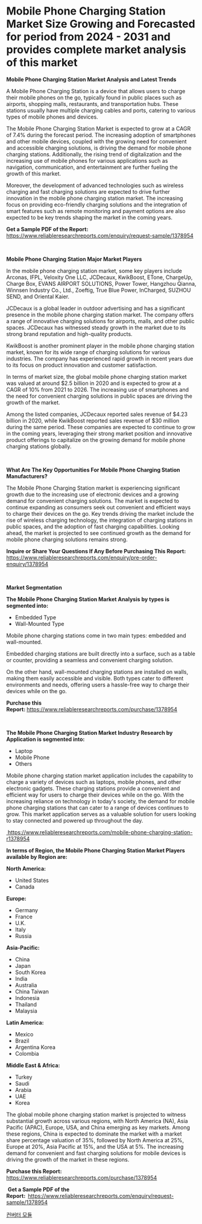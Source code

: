 <p><h1>Mobile Phone Charging Station Market Size Growing and Forecasted for period from 2024 - 2031 and provides complete market analysis of this market</h1></p><p><strong>Mobile Phone Charging Station Market Analysis and Latest Trends</strong></p>
<p><p>A Mobile Phone Charging Station is a device that allows users to charge their mobile phones on the go, typically found in public places such as airports, shopping malls, restaurants, and transportation hubs. These stations usually have multiple charging cables and ports, catering to various types of mobile phones and devices.</p><p>The Mobile Phone Charging Station Market is expected to grow at a CAGR of 7.4% during the forecast period. The increasing adoption of smartphones and other mobile devices, coupled with the growing need for convenient and accessible charging solutions, is driving the demand for mobile phone charging stations. Additionally, the rising trend of digitalization and the increasing use of mobile phones for various applications such as navigation, communication, and entertainment are further fueling the growth of this market.</p><p>Moreover, the development of advanced technologies such as wireless charging and fast charging solutions are expected to drive further innovation in the mobile phone charging station market. The increasing focus on providing eco-friendly charging solutions and the integration of smart features such as remote monitoring and payment options are also expected to be key trends shaping the market in the coming years.</p></p>
<p><strong>Get a Sample PDF of the Report:&nbsp;</strong> <a href="https://www.reliableresearchreports.com/enquiry/request-sample/1378954">https://www.reliableresearchreports.com/enquiry/request-sample/1378954</a></p>
<p>&nbsp;</p>
<p><strong>Mobile Phone Charging Station Major Market Players</strong></p>
<p><p>In the mobile phone charging station market, some key players include Arconas, IFPL, Veloxity One LLC, JCDecaux, KwikBoost, ETone, ChargeUp, Charge Box, EVANS AIRPORT SOLUTIONS, Power Tower, Hangzhou Qianna, Winnsen Industry Co., Ltd., Zoeftig, True Blue Power, InCharged, SUZHOU SEND, and Oriental Kaier.</p><p>JCDecaux is a global leader in outdoor advertising and has a significant presence in the mobile phone charging station market. The company offers a range of innovative charging solutions for airports, malls, and other public spaces. JCDecaux has witnessed steady growth in the market due to its strong brand reputation and high-quality products.</p><p>KwikBoost is another prominent player in the mobile phone charging station market, known for its wide range of charging solutions for various industries. The company has experienced rapid growth in recent years due to its focus on product innovation and customer satisfaction.</p><p>In terms of market size, the global mobile phone charging station market was valued at around $2.5 billion in 2020 and is expected to grow at a CAGR of 10% from 2021 to 2026. The increasing use of smartphones and the need for convenient charging solutions in public spaces are driving the growth of the market.</p><p>Among the listed companies, JCDecaux reported sales revenue of $4.23 billion in 2020, while KwikBoost reported sales revenue of $30 million during the same period. These companies are expected to continue to grow in the coming years, leveraging their strong market position and innovative product offerings to capitalize on the growing demand for mobile phone charging stations globally.</p></p>
<p>&nbsp;</p>
<p><strong>What Are The Key Opportunities For Mobile Phone Charging Station Manufacturers?</strong></p>
<p><p>The Mobile Phone Charging Station market is experiencing significant growth due to the increasing use of electronic devices and a growing demand for convenient charging solutions. The market is expected to continue expanding as consumers seek out convenient and efficient ways to charge their devices on the go. Key trends driving the market include the rise of wireless charging technology, the integration of charging stations in public spaces, and the adoption of fast charging capabilities. Looking ahead, the market is projected to see continued growth as the demand for mobile phone charging solutions remains strong.</p></p>
<p><strong>Inquire or Share Your Questions If Any Before Purchasing This Report:</strong> <a href="https://www.reliableresearchreports.com/enquiry/pre-order-enquiry/1378954">https://www.reliableresearchreports.com/enquiry/pre-order-enquiry/1378954</a></p>
<p>&nbsp;</p>
<p><strong>Market Segmentation</strong></p>
<p><strong>The Mobile Phone Charging Station Market Analysis by types is segmented into:</strong></p>
<p><ul><li>Embedded Type</li><li>Wall-Mounted Type</li></ul></p>
<p><p>Mobile phone charging stations come in two main types: embedded and wall-mounted. </p><p>Embedded charging stations are built directly into a surface, such as a table or counter, providing a seamless and convenient charging solution. </p><p>On the other hand, wall-mounted charging stations are installed on walls, making them easily accessible and visible. Both types cater to different environments and needs, offering users a hassle-free way to charge their devices while on the go.</p></p>
<p><strong>Purchase this Report:&nbsp;</strong><a href="https://www.reliableresearchreports.com/purchase/1378954">https://www.reliableresearchreports.com/purchase/1378954</a></p>
<p>&nbsp;</p>
<p><strong>The Mobile Phone Charging Station Market Industry Research by Application is segmented into:</strong></p>
<p><ul><li>Laptop</li><li>Mobile Phone</li><li>Others</li></ul></p>
<p><p>Mobile phone charging station market application includes the capability to charge a variety of devices such as laptops, mobile phones, and other electronic gadgets. These charging stations provide a convenient and efficient way for users to charge their devices while on the go. With the increasing reliance on technology in today's society, the demand for mobile phone charging stations that can cater to a range of devices continues to grow. This market application serves as a valuable solution for users looking to stay connected and powered up throughout the day.</p></p>
<p><a href="https://www.reliableresearchreports.com/mobile-phone-charging-station-r1378954">&nbsp;https://www.reliableresearchreports.com/mobile-phone-charging-station-r1378954</a></p>
<p><strong>In terms of Region, the Mobile Phone Charging Station Market Players available by Region are:</strong></p>
<p>
    <p> <strong> North America: </strong>
        <ul>
            <li>United States</li>
            <li>Canada</li>
        </ul>
        </p> 
    <p> <strong> Europe: </strong>
        <ul>
            <li>Germany</li>
            <li>France</li>
            <li>U.K.</li>
            <li>Italy</li>
            <li>Russia</li>
        </ul>
        </p> 
    <p> <strong> Asia-Pacific: </strong>
        <ul>
            <li>China</li>
            <li>Japan</li>
            <li>South Korea</li>
            <li>India</li>
            <li>Australia</li>
            <li>China Taiwan</li>
            <li>Indonesia</li>
            <li>Thailand</li>
            <li>Malaysia</li>
        </ul>
        </p> 
    <p> <strong> Latin America: </strong>
        <ul>
            <li>Mexico</li>
            <li>Brazil</li>
            <li>Argentina Korea</li>
            <li>Colombia</li>
        </ul>
        </p> 
    <p> <strong> Middle East & Africa: </strong>
        <ul>
            <li>Turkey</li>
            <li>Saudi</li>
            <li>Arabia</li>
            <li>UAE</li>
            <li>Korea</li>
        </ul>
    </p>
    </p>
<p><p>The global mobile phone charging station market is projected to witness substantial growth across various regions, with North America (NA), Asia Pacific (APAC), Europe, USA, and China emerging as key markets. Among these regions, China is expected to dominate the market with a market share percentage valuation of 35%, followed by North America at 25%, Europe at 20%, Asia Pacific at 15%, and the USA at 5%. The increasing demand for convenient and fast charging solutions for mobile devices is driving the growth of the market in these regions.</p></p>
<p><strong>Purchase this Report: </strong><a href="https://www.reliableresearchreports.com/purchase/1378954">https://www.reliableresearchreports.com/purchase/1378954</a></p>
<p>&nbsp;<strong>Get a Sample PDF of the Report:&nbsp;&nbsp;</strong><a href="https://www.reliableresearchreports.com/enquiry/request-sample/1378954">https://www.reliableresearchreports.com/enquiry/request-sample/1378954</a></p>
<p><strong></strong></p>
<p><p><a href="https://github.com/laholand/Market-Research-Report-List-3/blob/main/543310620391.md">컨버터 모듈</a></p></p>